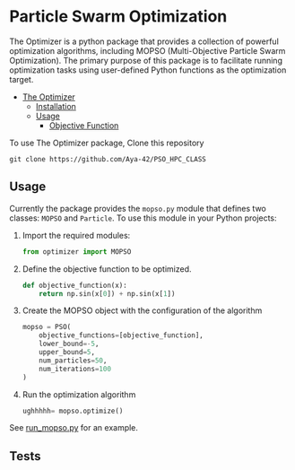 # Particle Swarm Optimization

The Optimizer is a python package that provides a collection of powerful optimization algorithms, including MOPSO (Multi-Objective Particle Swarm Optimization). The primary purpose of this package is to facilitate running optimization tasks using user-defined Python functions as the optimization target.

- [The Optimizer](#the-optimizer)
  - [Installation](#installation)
  - [Usage](#usage)
    - [Objective Function](#objective-function)

To use The Optimizer package, Clone this repository

```
git clone https://github.com/Aya-42/PSO_HPC_CLASS
```

## Usage

Currently the package provides the `mopso.py` module that defines two classes: `MOPSO` and `Particle`. To use this module in your Python projects:

1. Import the required modules:
   
   ```python
   from optimizer import MOPSO
   ```

2. Define the objective function to be optimized.
   
   ```python
   def objective_function(x):
       return np.sin(x[0]) + np.sin(x[1])
   ```

3. Create the MOPSO object with the configuration of the algorithm
   
   ```python
   mopso = PSO(
       objective_functions=[objective_function],
       lower_bound=-5,
       upper_bound=5,
       num_particles=50,
       num_iterations=100
   )
   ```

4. Run the optimization algorithm
   
   ```python
   ughhhhh= mopso.optimize()
   ```

See [run_mopso.py](example/run_mopso.py) for an example.

## Tests
